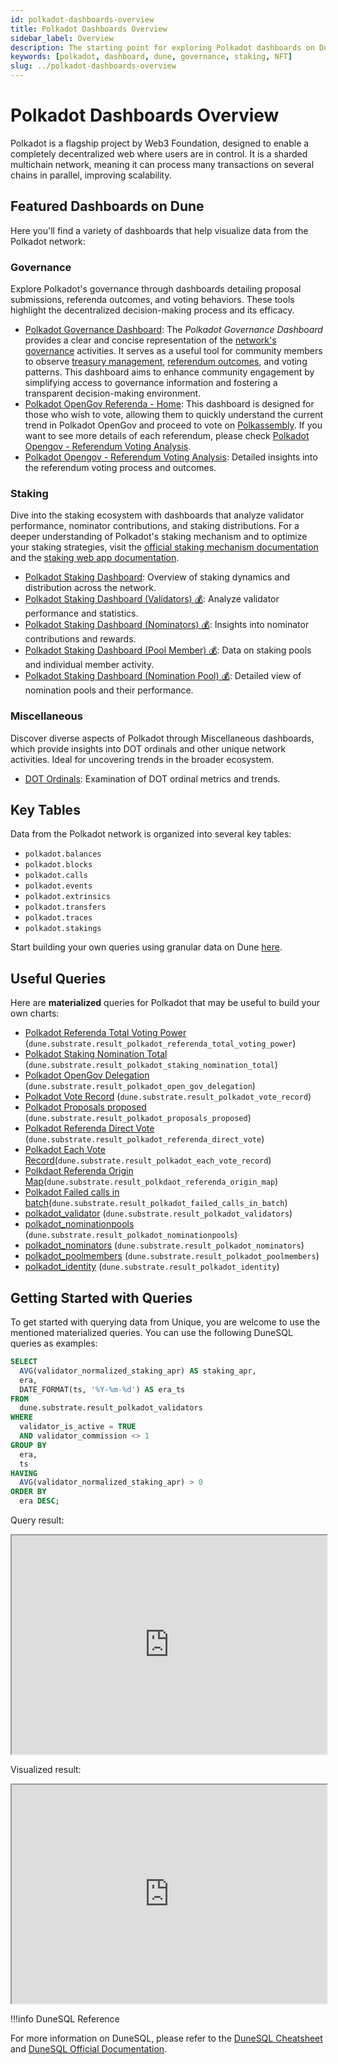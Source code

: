 ```yaml
---
id: polkadot-dashboards-overview
title: Polkadot Dashboards Overview
sidebar_label: Overview
description: The starting point for exploring Polkadot dashboards on Dune Analytics.
keywords: [polkadot, dashboard, dune, governance, staking, NFT]
slug: ../polkadot-dashboards-overview
---
```


# Polkadot Dashboards Overview

Polkadot is a flagship project by Web3 Foundation, designed to enable a completely decentralized web
where users are in control. It is a sharded multichain network, meaning it can process many
transactions on several chains in parallel, improving scalability.

## Featured Dashboards on Dune

Here you'll find a variety of dashboards that help visualize data from the Polkadot network:

### Governance

Explore Polkadot's governance through dashboards detailing proposal submissions, referenda outcomes,
and voting behaviors. These tools highlight the decentralized decision-making process and its
efficacy.

- [Polkadot Governance Dashboard](https://dune.com/substrate/polkadot-gov): The _Polkadot Governance
  Dashboard_ provides a clear and concise representation of the
  [network's governance](https://wiki.polkadot.network/docs/en/learn-governance) activities. It
  serves as a useful tool for community members to observe
  [treasury management](https://wiki.polkadot.network/docs/en/learn-treasury),
  [referendum outcomes](https://wiki.polkadot.network/docs/en/learn-governance#referenda), and
  voting patterns. This dashboard aims to enhance community engagement by simplifying access to
  governance information and fostering a transparent decision-making environment.
- [Polkadot OpenGov Referenda - Home](https://dune.com/substrate/polkadot-opengov-active-referenda):
  This dashboard is designed for those who wish to vote, allowing them to quickly understand the
  current trend in Polkadot OpenGov and proceed to vote on
  [Polkassembly](https://polkadot.polkassembly.io/opengov). If you want to see more details of each
  referendum, please check
  [Polkadot Opengov - Referendum Voting Analysis](https://dune.com/substrate/polkadot-referendum).
- [Polkadot Opengov - Referendum Voting Analysis](https://dune.com/substrate/polkadot-referendum):
  Detailed insights into the referendum voting process and outcomes.

### Staking

Dive into the staking ecosystem with dashboards that analyze validator performance, nominator
contributions, and staking distributions. For a deeper understanding of Polkadot's staking mechanism
and to optimize your staking strategies, visit the
[official staking mechanism documentation](https://wiki.polkadot.network/docs/learn-staking) and the
[staking web app documentation](https://wiki.polkadot.network/docs/staking-dashboard).

- [Polkadot Staking Dashboard](https://dune.com/substrate/polkadot-staking): Overview of staking
  dynamics and distribution across the network.
- [Polkadot Staking Dashboard (Validators) 💰](https://dune.com/substrate/polkadot-staking-validators):
  Analyze validator performance and statistics.
- [Polkadot Staking Dashboard (Nominators) 💰](https://dune.com/substrate/polkadot-staking-nominators):
  Insights into nominator contributions and rewards.
- [Polkadot Staking Dashboard (Pool Member) 💰](https://dune.com/substrate/polkadot-staking-pool-member):
  Data on staking pools and individual member activity.
- [Polkadot Staking Dashboard (Nomination Pool) 💰](https://dune.com/substrate/polkadot-staking-nomination-pool):
  Detailed view of nomination pools and their performance.

### Miscellaneous

Discover diverse aspects of Polkadot through Miscellaneous dashboards, which provide insights into
DOT ordinals and other unique network activities. Ideal for uncovering trends in the broader
ecosystem.

- [DOT Ordinals](https://dune.com/substrate/dot-ordinals): Examination of DOT ordinal metrics and
  trends.

## Key Tables

Data from the Polkadot network is organized into several key tables:

- `polkadot.balances`
- `polkadot.blocks`
- `polkadot.calls`
- `polkadot.events`
- `polkadot.extrinsics`
- `polkadot.transfers`
- `polkadot.traces`
- `polkadot.stakings`

Start building your own queries using granular data on Dune
[here](https://dune.com/queries?category=canonical&namespace=polkadot).

## Useful Queries

Here are **materialized** queries for Polkadot that may be useful to build your own charts:

- [Polkadot Referenda Total Voting Power](https://dune.com/queries/3394422)
  (`dune.substrate.result_polkadot_referenda_total_voting_power`)
- [Polkadot Staking Nomination Total](https://dune.com/queries/3426963)
  (`dune.substrate.result_polkadot_staking_nomination_total`)
- [Polkadot OpenGov Delegation](https://dune.com/queries/3393179)
  (`dune.substrate.result_polkadot_open_gov_delegation`)
- [Polkadot Vote Record](https://dune.com/queries/3415321)
  (`dune.substrate.result_polkadot_vote_record`)
- [Polkadot Proposals proposed](https://dune.com/queries/3394156)
  (`dune.substrate.result_polkadot_proposals_proposed`)
- [Polkadot Referenda Direct Vote](https://dune.com/queries/3391225)
  (`dune.substrate.result_polkadot_referenda_direct_vote`)
- [Polkadot Each Vote Record](https://dune.com/queries/3393684)(`dune.substrate.result_polkadot_each_vote_record`)
- [Polkdaot Referenda Origin Map](https://dune.com/queries/3399352)(`dune.substrate.result_polkdaot_referenda_origin_map`)
- [Polkadot Failed calls in batch](https://dune.com/queries/3457139)(`dune.substrate.result_polkadot_failed_calls_in_batch`)
- [polkadot_validator](https://dune.com/queries/3302709)
  (`dune.substrate.result_polkadot_validators`)
- [polkadot_nominationpools](https://dune.com/queries/3327350)
  (`dune.substrate.result_polkadot_nominationpools`)
- [polkadot_nominators](https://dune.com/queries/3326829)
  (`dune.substrate.result_polkadot_nominators`)
- [polkadot_poolmembers](https://dune.com/queries/3327479)
  (`dune.substrate.result_polkadot_poolmembers`)
- [polkadot_identity](https://dune.com/queries/3420617) (`dune.substrate.result_polkadot_identity`)

## Getting Started with Queries

To get started with querying data from Unique, you are welcome to use the mentioned materialized
queries. You can use the following DuneSQL queries as examples:

```sql title="Polkadot Staking APR (Normalized)" showLineNumbers
SELECT
  AVG(validator_normalized_staking_apr) AS staking_apr,
  era,
  DATE_FORMAT(ts, '%Y-%m-%d') AS era_ts
FROM
  dune.substrate.result_polkadot_validators
WHERE
  validator_is_active = TRUE
  AND validator_commission <> 1
GROUP BY
  era,
  ts
HAVING
  AVG(validator_normalized_staking_apr) > 0
ORDER BY
  era DESC;
```

Query result:

<iframe src="https://dune.com/embeds/3303109/5531719/" height="350" width="100%"></iframe>

Visualized result:

<iframe src="https://dune.com/embeds/3303109/5531727/" height="350" width="100%"></iframe>

!!!info DuneSQL Reference

For more information on DuneSQL, please refer to the [DuneSQL Cheatsheet](../dunesql-cheatsheet.md)
and
[DuneSQL Official Documentation](https://docs.dune.com/query-engine/Functions-and-operators/index).



